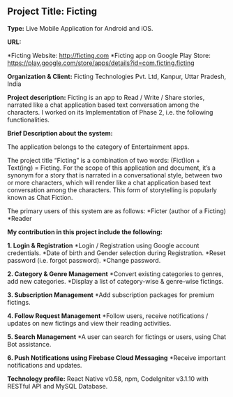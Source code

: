 ## Project Title: Ficting

**Type:** Live Mobile Application for Android and iOS.

**URL:**

*Ficting Website: http://ficting.com
*Ficting app on Google Play Store: https://play.google.com/store/apps/details?id=com.ficting.ficting

**Organization & Client:** Ficting Technologies Pvt. Ltd, Kanpur, Uttar Pradesh, India

**Project description:** Ficting is an app to Read / Write / Share stories, narrated like a chat application based text conversation among the characters. I worked on its Implementation of Phase 2, i.e. the following functionalities. 

**Brief Description about the system:**

The application belongs to the category of Entertainment apps.

The project title “Ficting” is a combination of two words: (Fict)ion + Text(ing) = Ficting. For the scope of this application and document, it’s a synonym for a story that is narrated in a conversational style, between two or more characters, which will render like a chat application based text conversation among the characters. This form of storytelling is popularly known as Chat Fiction.

The primary users of this system are as follows: 
*Ficter (author of a Ficting)
*Reader

**My contribution in this project include the following:**

**1. Login & Registration**
*Login / Registration using Google account credentials.
*Date of birth and Gender selection during Registration.
*Reset password (i.e. forgot password).
*Change password.

**2. Category & Genre Management**
*Convert existing categories to genres, add new categories.
*Display a list of category-wise & genre-wise fictings.

**3. Subscription Management**
*Add subscription packages for premium fictings.

**4. Follow Request Management**
*Follow users, receive notifications / updates on new fictings and view their reading activities.

**5. Search Management**
*A user can search for fictings or users, using Chat Bot assistance.

**6. Push Notifications using Firebase Cloud Messaging**
*Receive important notifications and updates.

**Technology profile:** React Native v0.58, npm, CodeIgniter v3.1.10 with RESTful API and MySQL Database.